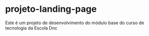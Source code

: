 # projeto-landing-page
Este é um projeto de desenvolvimento do módulo base do curso de tecnologia da Escola Dnc

